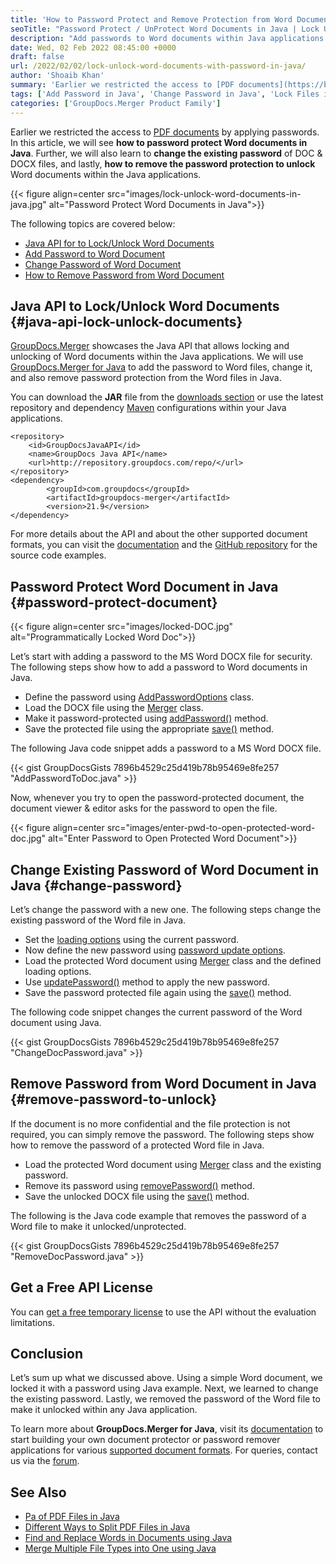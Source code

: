 ```yaml
---
title: 'How to Password Protect and Remove Protection from Word Documents in Java'
seoTitle: "Password Protect / UnProtect Word Documents in Java | Lock Unlock Files"
description: "Add passwords to Word documents within Java applications. Change the existing password of protected DOC DOCX files or remove passwords to unlock."
date: Wed, 02 Feb 2022 08:45:00 +0000
draft: false
url: /2022/02/02/lock-unlock-word-documents-with-password-in-java/
author: 'Shoaib Khan'
summary: 'Earlier we restricted the access to [PDF documents](https://blog.groupdocs.com/2021/12/07/password-protect-pdf-files-in-java/) by applying passwords. In this article, we will see **how to password protect Word documents in Java**. Further, we will also learn to **change the existing password** of DOC & DOCX files, and lastly, **how to remove the password protection to unlock** Word documents within the Java applications.'
tags: ['Add Password in Java', 'Change Password in Java', 'Lock Files in Java', 'Lock Word Files in Java', 'Password Protect Word Documents', 'Remove Password in Java']
categories: ['GroupDocs.Merger Product Family']
---
```


Earlier we restricted the access to [PDF documents](https://blog.groupdocs.com/2021/12/07/password-protect-pdf-files-in-java/) by applying passwords. In this article, we will see **how to password protect Word documents in Java**. Further, we will also learn to **change the existing password** of DOC & DOCX files, and lastly, **how to remove the password protection to unlock** Word documents within the Java applications.



{{< figure align=center src="images/lock-unlock-word-documents-in-java.jpg" alt="Password Protect Word Documents in Java">}}


The following topics are covered below:

*   [Java API for to Lock/Unlock Word Documents](#java-api-lock-unlock-documents)
*   [Add Password to Word Document](#password-protect-document)
*   [Change Password of Word Document](#change-password)
*   [How to Remove Password from Word Document](#remove-password-to-unlock)

## Java API to Lock/Unlock Word Documents {#java-api-lock-unlock-documents}

[GroupDocs.Merger](https://products.groupdocs.com/merger/) showcases the Java API that allows locking and unlocking of Word documents within the Java applications. We will use [GroupDocs.Merger for Java](https://products.groupdocs.com/merger/java/) to add the password to Word files, change it, and also remove password protection from the Word files in Java.

You can download the **JAR** file from the [downloads section](https://downloads.groupdocs.com/merger) or use the latest repository and dependency [Maven](https://repository.groupdocs.com/webapp/#/artifacts/browse/tree/General/repo/com/groupdocs) configurations within your Java applications.

```
<repository>
	<id>GroupDocsJavaAPI</id>
	<name>GroupDocs Java API</name>
	<url>http://repository.groupdocs.com/repo/</url>
</repository>
<dependency>
        <groupId>com.groupdocs</groupId>
        <artifactId>groupdocs-merger</artifactId>
        <version>21.9</version> 
</dependency>
```

For more details about the API and about the other supported document formats, you can visit the [documentation](https://docs.groupdocs.com/merger/java/) and the [GitHub repository](https://github.com/groupdocs-merger) for the source code examples.

## Password Protect Word Document in Java {#password-protect-document}



{{< figure align=center src="images/locked-DOC.jpg" alt="Programmatically Locked Word Doc">}}


Let’s start with adding a password to the MS Word DOCX file for security. The following steps show how to add a password to Word documents in Java.

*   Define the password using [AddPasswordOptions](https://apireference.groupdocs.com/merger/java/com.groupdocs.merger.domain.options/AddPasswordOptions) class.
*   Load the DOCX file using the [Merger](https://apireference.groupdocs.com/merger/java/com.groupdocs.merger/Merger) class.
*   Make it password-protected using [addPassword()](https://apireference.groupdocs.com/merger/java/com.groupdocs.merger/Merger#addPassword(com.groupdocs.merger.domain.options.interfaces.IAddPasswordOptions)) method.
*   Save the protected file using the appropriate [save()](https://apireference.groupdocs.com/merger/java/com.groupdocs.merger/Merger#save(java.lang.String)) method.

The following Java code snippet adds a password to a MS Word DOCX file.

{{< gist GroupDocsGists 7896b4529c25d419b78b95469e8fe257 "AddPasswordToDoc.java" >}}

Now, whenever you try to open the password-protected document, the document viewer & editor asks for the password to open the file.



{{< figure align=center src="images/enter-pwd-to-open-protected-word-doc.jpg" alt="Enter Password to Open Protected Word Document">}}


## Change Existing Password of Word Document in Java {#change-password}

Let’s change the password with a new one. The following steps change the existing password of the Word file in Java.

*   Set the [loading options](https://apireference.groupdocs.com/merger/java/com.groupdocs.merger.domain.options/LoadOptions) using the current password.
*   Now define the new password using [password update options](https://apireference.groupdocs.com/merger/java/com.groupdocs.merger.domain.options/UpdatePasswordOptions).
*   Load the protected Word document using [Merger](https://apireference.groupdocs.com/merger/java/com.groupdocs.merger/Merger) class and the defined loading options.
*   Use [updatePassword()](https://apireference.groupdocs.com/merger/java/com.groupdocs.merger/Merger#updatePassword(com.groupdocs.merger.domain.options.interfaces.IUpdatePasswordOptions)) method to apply the new password.
*   Save the password protected file again using the [save()](https://apireference.groupdocs.com/merger/java/com.groupdocs.merger/Merger#save(java.lang.String)) method.

The following code snippet changes the current password of the Word document using Java.

{{< gist GroupDocsGists 7896b4529c25d419b78b95469e8fe257 "ChangeDocPassword.java" >}}

## Remove Password from Word Document in Java {#remove-password-to-unlock}

If the document is no more confidential and the file protection is not required, you can simply remove the password. The following steps show how to remove the password of a protected Word file in Java.

*   Load the protected Word document using [Merger](https://apireference.groupdocs.com/merger/java/com.groupdocs.merger/Merger) class and the existing password.
*   Remove its password using [removePassword()](https://apireference.groupdocs.com/merger/java/com.groupdocs.merger/Merger#removePassword()) method.
*   Save the unlocked DOCX file using the [save()](https://apireference.groupdocs.com/merger/java/com.groupdocs.merger/Merger#save(java.lang.String)) method.

The following is the Java code example that removes the password of a Word file to make it unlocked/unprotected.

{{< gist GroupDocsGists 7896b4529c25d419b78b95469e8fe257 "RemoveDocPassword.java" >}}

## Get a Free API License

You can [get a free temporary license](https://purchase.groupdocs.com/temporary-license) to use the API without the evaluation limitations.

## Conclusion

Let’s sum up what we discussed above. Using a simple Word document, we locked it with a password using Java example. Next, we learned to change the existing password. Lastly, we removed the password of the Word file to make it unlocked within any Java application.

To learn more about **GroupDocs.Merger for Java**, visit its [documentation](https://docs.groupdocs.com/merger) to start building your own document protector or password remover applications for various [supported document formats](https://docs.groupdocs.com/merger/net/supported-document-formats/). For queries, contact us via the [forum](https://forum.groupdocs.com/).

## See Also

*   [Pa of PDF Files in Java](https://blog.groupdocs.com/2021/12/07/password-protect-pdf-files-in-java/)
*   [Different Ways to Split PDF Files in Java](https://blog.groupdocs.com/2021/10/19/split-pdf-files-in-java/)
*   [Find and Replace Words in Documents using Java](https://blog.groupdocs.com/2021/09/01/find-and-replace-text-in-documents-using-java/)
*   [Merge Multiple File Types into One using Java](https://blog.groupdocs.com/2021/06/13/merge-multiple-file-types-using-java/)




